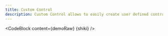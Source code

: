```yaml
---
title: Custom Control
description: Custom Control allows to easily create user defined controls.
---
```


<script lang="ts">
  import Demo from "./CustomControl.svelte";
  import demoRaw from "./CustomControl.svelte?raw";
  import CodeBlock from "../../CodeBlock.svelte";
  let { shiki } = $props();
</script>

<Demo />

<CodeBlock content={demoRaw} {shiki} />
